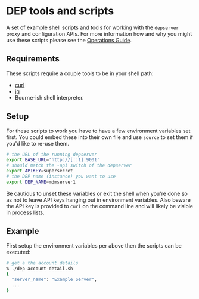# DEP tools and scripts

A set of example shell scripts and tools for working with the `depserver` proxy and configuration APIs. For more information how and why you might use these scripts please see the [Operations Guide](../docs/operations-guide.md).

## Requirements

These scripts require a couple tools to be in your shell path:

* [curl](https://curl.se/)
* [jq](https://stedolan.github.io/jq/)
* Bourne-ish shell interpreter.

## Setup

For these scripts to work you have to have a few environment variables set first. You could embed these into their own file and use `source` to set them if you'd like to re-use them.

```bash
# the URL of the running depserver
export BASE_URL='http://[::1]:9001'
# should match the -api switch of the depserver
export APIKEY=supersecret
# the DEP name (instance) you want to use
export DEP_NAME=mdmserver1
```

Be cautious to unset these variables or exit the shell when you're done so as not to leave API keys hanging out in environment variables. Also beware the API key is provided to `curl` on the command line and will likely be visible in process lists.

## Example

First setup the environment variables per above then the scripts can be executed:

```bash
# get a the account details
% ./dep-account-detail.sh 
{
  "server_name": "Example Server",
  ...
}                                    
```
